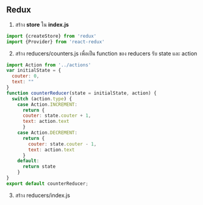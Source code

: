```javascript

```
## Redux

1. สร้าง **store** ใน **index.js**
```javascript
import {createStore} from 'redux'
import {Provider} from 'react-redux'
```
2. สร้าง reducers/counters.js เพื่อเป็น function ของ reducers รับ state และ action
```javascript
import Action from '../actions'
var initialState = {
  couter: 0,
  text: ""
}
function counterReducer(state = initialState, action) {
  switch (action.type) {
    case Action.INCREMENT:
      return {
      couter: state.couter + 1,
      text: action.text
      }
    case Action.DECREMENT:
      return {
        couter: state.couter - 1,
        text: action.text
      }
    default:
      return state
    }
}
export default counterReducer;
```

3. สร้าง reducers/index.js
